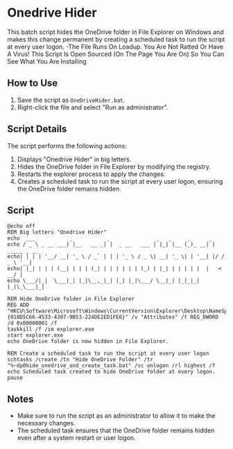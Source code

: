# Onedrive Hider

This batch script hides the OneDrive folder in File Explorer on Windows and makes this change permanent by creating a scheduled task to run the script at every user logon.
-The File Runs On Loadup. You Are Not Ratted Or Have A Virus! This Script Is Open Sourced (On The Page You Are On) So You Can See What You Are Installing

## How to Use

1. Save the script as `OneDriveHider.bat`.
2. Right-click the file and select "Run as administrator".

## Script Details

The script performs the following actions:
1. Displays "Onedrive Hider" in big letters.
2. Hides the OneDrive folder in File Explorer by modifying the registry.
3. Restarts the explorer process to apply the changes.
4. Creates a scheduled task to run the script at every user logon, ensuring the OneDrive folder remains hidden.

## Script

```batch
@echo off
REM Big letters "Onedrive Hider"
echo  ___           _           _               _   _     _      _           
echo / _ \ _ __ ___| |__   __ _| |  _ __   ___ | |_| |__ (_)_ __| | _____ _ __ 
echo| | | | '__/ __| '_ \ / _` | | | '_ \ / _ \| __| '_ \| | '__| |/ / _ \ '__|
echo| |_| | | | (__| | | | (_| | | | | | | (_) | |_| | | | | |  |   <  __/ |   
echo \___/|_|  \___|_| |_|\__,_|_| |_| |_|\___/ \__|_| |_|_|_|  |_|\_\___|_|   

REM Hide OneDrive folder in File Explorer
REG ADD "HKCU\Software\Microsoft\Windows\CurrentVersion\Explorer\Desktop\NameSpace\{018D5C66-4533-4307-9B53-224DE2ED1FE6}" /v "Attributes" /t REG_DWORD /d 0x00000001 /f
taskkill /f /im explorer.exe
start explorer.exe
echo OneDrive folder is now hidden in File Explorer.

REM Create a scheduled task to run the script at every user logon
schtasks /create /tn "Hide OneDrive Folder" /tr "%~dp0hide_onedrive_and_create_task.bat" /sc onlogon /rl highest /f
echo Scheduled task created to hide OneDrive folder at every logon.
pause
```

## Notes

- Make sure to run the script as an administrator to allow it to make the necessary changes.
- The scheduled task ensures that the OneDrive folder remains hidden even after a system restart or user logon.
